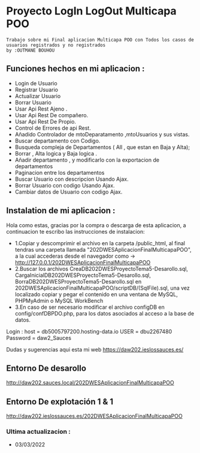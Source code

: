 # Proyecto LogIn LogOut Multicapa POO

```
Trabajo sobre mi Final aplicacion Multicapa POO con Todos los casos de usuarios registrados y no registrados
by :OUTMANE BOUHOU
```

## Funciones hechos en mi aplicacion  :
- Login de Usuario
- Registrar Usuario
- Actualizar Usuario
- Borrar Usuario
- Usar Api Rest Ajeno .
- Usar Api Rest De compañero.
- Usar Api Rest De Propio.
- Control de Errores de api Rest.
- Añadido Controlador de mtoDeparatamento ,mtoUsuarios y sus vistas.
- Buscar departamento con Codigo.
- Busqueda compleja de Departamentos ( All , que estan en Baja y Alta);
- Borrar , Alta logica y Baja logica .
- Añadir departamento , y modificarlo con la exportacion de departamentos
- Paginacion entre los departamentos
- Buscar Usuario con descripcion Usando Ajax.
- Borrar Usuario con codigo Usando Ajax.
- Cambiar datos de Usuario con codigo Ajax.

## Instalation de mi aplicacion  :

Hola como estas, gracias por la compra o descarga de esta aplicacion, a continuacion te escribo las instrucciones de instalacion:

* 1.Copiar y descomprimir el archivo en la carpeta /public_html, al final tendras una carpeta llamada "202DWESAplicacionFinalMulticapaPOO", a la cual accederas desde el navegador como -> http://127.0.0.1/202DWESAplicacionFinalMulticapaPOO
* 2.Buscar los archivos CreaDB202DWESProyectoTema5-Desarollo.sql, CargaInicialDB202DWESProyectoTema5-Desarollo.sql, BorraDB202DWESProyectoTema5-Desarollo.sql en 202DWESAplicacionFinalMulticapaPOO/scriptDB/(SqlFile).sql, una vez localizado copiar y pegar el contenido en una ventana de MySQL, PHPMyAdmin o MySQL WorkBench
* 3.En caso de ser necesario modificar el archivo configDB en config/confDBPDO.php, para los datos asociados al acceso a la base de datos.

Login : host = db5005797200.hosting-data.io  USER = dbu2267480 Password = daw2_Sauces

Dudas y sugerencias aqui esta mi web https://daw202.ieslossauces.es/

## Entorno  De desarollo
 http://daw202.sauces.local/202DWESAplicacionFinalMulticapaPOO

## Entorno  De explotación 1 & 1
 http://daw202.ieslossauces.es/202DWESAplicacionFinalMulticapaPOO

### Ultima actualizacion :
* 03/03/2022
